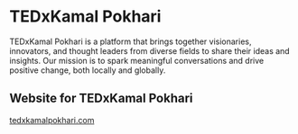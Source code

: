 # TEDxKamal Pokhari

TEDxKamal Pokhari is a platform that brings together visionaries, innovators, and thought leaders from diverse fields to share their ideas and insights. Our mission is to spark meaningful conversations and drive positive change, both locally and globally.

## Website for TEDxKamal Pokhari

[tedxkamalpokhari.com](https://tedxkamalpokhari.com)
